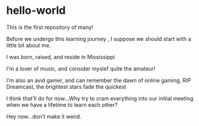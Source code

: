# hello-world
This is the first repository of many!

Before we undergo this learning journey , I suppose we should start with a little bit about me. 
 
 I was born, raised, and reside in Mississippi
 
 I'm a lover of music, and consider myslef quite the amateur!
 
 I'm also an avid gamer, and can remember the dawn of online gaming, RIP Dreamcast, the brightest stars fade the quickest
  
I think that'll do for now...Why try to cram everything into our initial meeting when we have a lifetime to learn each other?

Hey now...don't make it weird. 
